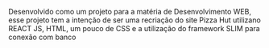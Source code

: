 Desenvolvido como um projeto para a matéria de Desenvolvimento WEB, esse projeto tem a intenção de ser uma recriação do site Pizza Hut utilizano REACT JS, HTML, um pouco de CSS e a utilização do framework SLIM para conexão com banco
